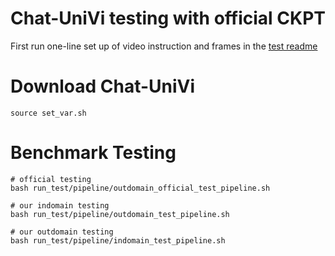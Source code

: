 # Chat-UniVi testing with official CKPT

First run one-line set up of video instruction and frames in the [test readme](https://github.com/RifleZhang/LLaVA-Hound-DPO/blob/main/llava_hound_dpo/test/README.md)

# Download Chat-UniVi
```
source set_var.sh
```

# Benchmark Testing
```
# official testing 
bash run_test/pipeline/outdomain_official_test_pipeline.sh

# our indomain testing
bash run_test/pipeline/outdomain_test_pipeline.sh

# our outdomain testing
bash run_test/pipeline/indomain_test_pipeline.sh 
```
